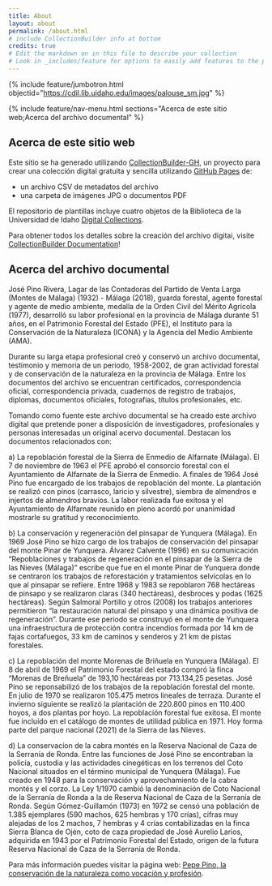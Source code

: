 ```yaml
---
title: About
layout: about
permalink: /about.html
# include CollectionBuilder info at bottom
credits: true
# Edit the markdown on in this file to describe your collection
# Look in _includes/feature for options to easily add features to the page
---
```


{% include feature/jumbotron.html objectid="https://cdil.lib.uidaho.edu/images/palouse_sm.jpg" %}

{% include feature/nav-menu.html sections="Acerca de este sitio web;Acerca del archivo documental" %}

## Acerca de este sitio web

Este sitio se ha generado utilizando [CollectionBuilder-GH](https://collectionbuilding.github.io/gh/), un proyecto para crear una colección digital gratuita y sencilla utilizando [GitHub Pages](https://pages.github.com/) de: 

- un archivo CSV de metadatos del archivo
- una carpeta de imágenes JPG o documentos PDF

El repositorio de plantillas incluye cuatro objetos de la Biblioteca de la Universidad de Idaho [Digital Collections](https://www.lib.uidaho.edu/digital). 

Para obtener todos los detalles sobre la creación del archivo digitai, visite [CollectionBuilder Documentation](https://collectionbuilder.github.io/cb-docs/)!

## Acerca del archivo documental

José Pino Rivera, Lagar de las Contadoras del Partido de Venta Larga (Montes de Málaga) (1932) - Málaga (2018), guarda forestal, agente forestal y agente de medio ambiente, medalla de la Orden Civil del Mérito Agrícola (1977), desarrolló su labor profesional en la provincia de Málaga durante 51 años, en el Patrimonio Forestal del Estado (PFE), el Instituto para la Conservación de la Naturaleza (ICONA) y la Agencia del Medio Ambiente (AMA).

Durante su larga etapa profesional creó y conservó un archivo documental, testimonio y memoria de un periodo, 1958-2002, de gran actividad forestal y de conservación de la naturaleza en la provincia de Málaga. Entre los documentos del archivo se encuentran certificados, correspondencia oficial, correspondencia privada, cuadernos de registro de trabajos, diplomas, documentos oficiales, fotografías, títulos profesionales, etc. 

Tomando como fuente este archivo documental se ha creado este archivo digital que pretende poner a disposición de investigadores, profesionales y personas interesadas un original acervo documental. Destacan los documentos relacionados con:

a) La repoblación forestal de la Sierra de Enmedio de Alfarnate (Málaga). El 7 de noviembre de 1963 el PFE aprobó el consorcio forestal con el Ayuntamiento de Alfarnate de la Sierra de Enmedio. A finales de 1964 José Pino fue encargado de los trabajos de repoblación del monte. La plantación se realizó con pinos (carrasco, laricio y silvestre), siembra de almendros e injertos de almendros bravíos. La labor realizada fue exitosa y el Ayuntamiento de Alfarnate reunido en pleno acordó por unanimidad mostrarle su gratitud y reconocimiento.

b) La conservación y regeneración del pinsapar de Yunquera (Málaga). En 1969 José Pino se hizo cargo de los trabajos de conservación del pinsapar del monte Pinar de Yunquera. Álvarez Calvente (1996) en su comunicación “Repoblaciones y trabajos de regeneración en el pinsapar de la Sierra de las Nieves (Málaga)” escribe que fue en el monte Pinar de Yunquera donde se centraron los trabajos de reforestación y tratamientos selvícolas en lo que al pinsapar se refiere. Entre 1968 y 1983 se repoblaron 768 hectáreas de pinsapo y se realizaron claras (340 hectáreas), desbroces y podas (1625 hectáreas). Según Salmoral Portillo y otros (2008) los trabajos anteriores permitieron “la restauración natural del pinsapo y una dinámica positiva de regeneración”. Durante ese periodo se construyó en el monte de Yunquera una infraestructura de protección contra incendios formada por 14 km de fajas cortafuegos, 33 km de caminos y senderos y 21 km de pistas forestales.

c) La repoblación del monte Morenas de Briñuela en Yunquera (Málaga). El 8 de abril de 1969 el Patrimonio Forestal del estado compró la finca “Morenas de Breñuela” de 193,10 hectáreas por 713.134,25 pesetas. José Pino se reponsabilizó de los trabajos de la repoblación forestal del monte. En julio de 1970 se realizaron 105.475 metros lineales de terraza. Durante el invierno siguiente se realizó la plantación de 220.800 pinos en 110.400 hoyos, a dos plantas por hoyo. La repoblación forestal fue exitosa. El monte fue incluído en el catálogo de montes de utilidad pública en 1971. Hoy forma parte del parque nacional (2021) de la Sierra de las Nieves.

d) La conservacíon de la cabra montés en la Reserva Nacional de Caza de la Serranía de Ronda. Entre las funciones de José Pino se encontraban la policía, custodia y las actividades cinegéticas en los terrenos del Coto Nacional situados en el término municipal de Yunquera (Málaga). Fue creado en 1948 para la conservación y aprovechamiento de la cabra montés y el corzo. La Ley 1/1970 cambió la denominación de Coto Nacional de la Serranía de Ronda a la de Reserva Nacional de Caza de la Serranía de Ronda. Según Gómez-Guillamón (1973) en 1972 se censó una población de 1.385 ejemplares (590 machos, 625 hembras y 170 crías), cifras muy alejadas de los 2 machos, 7 hembras y 4 crías contabilizadas en la finca Sierra Blanca de Ojén, coto de caza propiedad de José Aurelio Larios, adquirida en 1943 por el Patrimonio Forestal del Estado, origen de la futura Reserva Nacional de Caza de la Serranía de Ronda.

Para más información puedes visitar la página web: [Pepe Pino, la conservación de la naturaleza como vocación y profesión](https://areadoc.blogspot.com/2021/11/pepe-pino-la-conservacion-de-la.html). 
